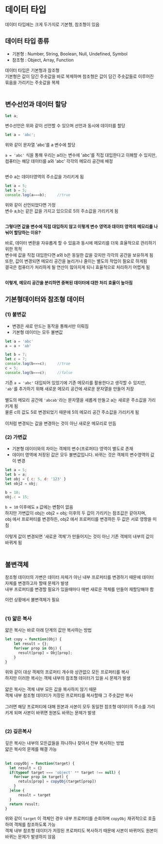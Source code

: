 # 데이터 타입
데이터 타입에는 크게 두가지로 기본형, 참조형이 있음<br>

## 데이터 타입 종류<br>

- 기본형 : Number, String, Boolean, Null, Undefined, Symbol<br>
- 참조형 : Object, Array, Function<br>

데이터 타입은 기본형과 참조형<br>
기본형은 값이 담긴 주솟값을 바로 복제하며 참조형은 값이 담긴 주솟값들로 이루어진 묶음을 가리키는 주솟값을 복제<br><br>

## 변수선언과 데이터 할당<br>

```javascript
let a;
```
변수선언은 위와 같이 선언할 수 있으며 선언과 동시에 데이터를 할당<br>

```javascript
let a = 'abc';
```

위와 같이 문자열 'abc'를 a 변수에 할당<br>

```a = 'abc'``` 식을 통해 우리는 a라는 변수에 'abc'를 직접 대입한다고 이해할 수 있지만, <br>
컴퓨터는 해당 데이터를 a와 'abc' 각각의 메모리 공간에 배정<br><br>

변수 a는 데이터영역의 주소값을 가리키게 됨<br>

```javascript
let a = 5;
let b = 5;
console.log(a===b);		//true
```
위와 같이 선언되었다면 가정<br>
변수 a,b는 같은 값을 가지고 있으므로 5의 주소값을 가리키게 됨<br><br>

**그렇다면 값을 변수에 직접 대입하지 않고 이렇게 변수 영역과 데이터 영역의 메모리를 나눠어 할당하는 이유?**<br>

바로, 데이터 변환을 자유롭게 할 수 있음과 동시에 메모리를 더욱 효율적으로 관리하기 위한 목적<br>
변수에 값을 직접 대입한다면 a와 b은 동일한 값을 갖지만 각각의 공간을 보유하게 됨<br>
또한, 값이 변경되면 메모리 공간을 늘리거나 줄이는 별도의 작업이 필요로 하게됨<br>
결국은 컴퓨터가 처리하게 될 연산이 많아지게 되니 효율적으로 처리하기 어렵게 됨<br><br>

**이렇게, 메모리 공간을 분리하면 중복된 데이터에 대한 처리 효율이 높아짐**<br>

## 기본형데이터와 참조형 데이터
### (1) 불변값 
- 변경은 새로 만드는 동작을 통해서만 이뤄짐<br>
- 기본형 데이터는 모두 불변값<br>


```javascript
let a = 'abc'
a = a + 'ab'

let b = 7;
let c = 7;
console.log(b===c);		//true
c = 5;
console.log(b===c);		//false
```

기존 ```a = 'abc'``` 대입되어 있었기에 기존 메모리를 활용한다고 생각할 수 있지만, <br>
```'ab'```를 추가하기 위해 새로운 메모리 공간에 새로운 문자열을 만들어 저장<br><br>
별도의 메모리 공간에 ```'abcab'```라는 문자열을 새롭게 만들고 a는 새로운 주소값을 가리키게 됨<br>
물론 c의 값도 5로 변경되었기 때문에 5의 메모리 공간 주소값을 가리키게 됨<br><br>
이처럼 변경되는 값을 변경하는 것이 아닌 새로운 메모리로 만듬<br>

### (2) 가변값
- 기본형 데이터와의 차이는 객체의 변수(프로퍼티) 영역이 별도로 존재<br>
- 데이터 영역에 저장된 값은 모두 불변값입니다. 바뀌는 것은 객체의 변수영역의 값이 변경<br>

```javascript
let a = 5;
let b = a;
let obj = { c: 5, d: '123' }
let obj2 = obj;
    
b = 10;
obj.c = 15;
```
```b = 10``` 이후에도 ```a``` 값에는 변함이 없음<br>
하지만 가변값이 obj는 obj2 = obj; 이후의 두 값이 가리키는 참조값은 같아지며,<br>
obj 에서 프로퍼티를 변경하든, obj2 에서 프로퍼티를 변경하든 두 값은 서로 영향을 미침<br><br>
이렇게 값이 변경되면 '새로운 객체'가 만들어지는 것이 아닌 기존 객체의 내부의 값이 바뀌게 됨<br><br>

## 불변객체<br>
참조형 데이터의 가변은 데이터 자체가 아닌 내부 프로퍼티를 변경하기 때문에 데이터 자체를 변경하고자 할때 문제가 발생<br>
내부 프로퍼티를 변경할 필요가 있을때마다 매번 새로운 객체를 만들어 재할당해야 함<br>

이런 상황에서 불변객체가 필요<br><br>

### (1) 얇은 복사<br>
얇은 복사는 바로 아래 단계의 값만 복사하는 방법<br>

```javascript
let copy = function(Obj) {
 	let result = {};
  	for(var prop in Obj) {
      result[prop] = Obj[prop];
    }
}
```
위와 같이 대상 객체의 프로퍼티 개수와 상관없으 모든 프로퍼티를 복사<br>
하지만 이러한 복사는 객체 내부의 참조형 데이터가 있을 시 문제가 발생<br><br>
얇은 복사는 객체 내부 모든 값을 복사하지 않기 때문<br>
객체 내부 참조형 데이터가 저장된 프로퍼티를 복사할때 그 주솟값만 복사<br><br>
그러면 해당 프로퍼티에 대해 원본과 사본이 모두 동일한 참조형 데이터의 주소를 가리키게 되며 사본이 바뀌면 원본도 바뀌는 문제가 발생<br><br>

### (2) 깊은복사<br>
깊은 복사는 내부의 모든값들을 하나하나 찾아서 전부 복사하는 방법<br>
얇은 복사의 문제를 해결 가능<br><br>
```javascript
let copyObj = function(target) {
  let result = {}
  if(typeof target === 'object' ** target !== null) {
    for(var prop in target) {
      retuls[prop] = copyObj(target[prop])
    }
  }else {
      result = target
  }
  return result;
}
```
위와 같이 ```target``` 이 객체인 경우 내부 프로퍼티를 순회하며 ```copyObj``` 재귀적으로 호출하여 객체를 참조하도록 가능<br> 
객체 내부 참조형 데이터가 저장된 프로퍼티도 복사하기 때문에 사본이 바뀌어도 원본이 바뀌는 문제가 발생하지 않음


